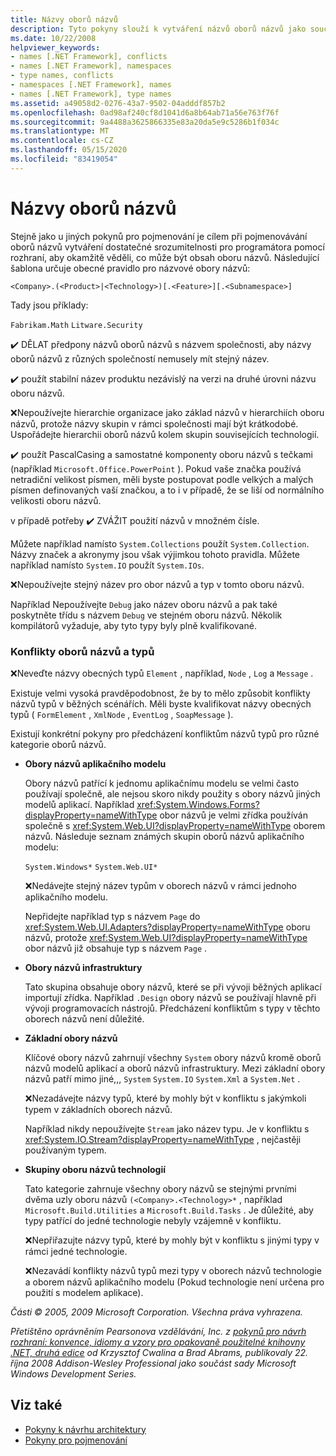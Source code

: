 ```yaml
---
title: Názvy oborů názvů
description: Tyto pokyny slouží k vytváření názvů oborů názvů jako součást pokynů pro navrhování knihoven, které rozšíří a komunikují s knihovnami .NET.
ms.date: 10/22/2008
helpviewer_keywords:
- names [.NET Framework], conflicts
- names [.NET Framework], namespaces
- type names, conflicts
- namespaces [.NET Framework], names
- names [.NET Framework], type names
ms.assetid: a49058d2-0276-43a7-9502-04adddf857b2
ms.openlocfilehash: 0ad98af240cf8d1041d6a8b64ab71a56e763f76f
ms.sourcegitcommit: 9a4488a3625866335e83a20da5e9c5286b1f034c
ms.translationtype: MT
ms.contentlocale: cs-CZ
ms.lasthandoff: 05/15/2020
ms.locfileid: "83419054"
---
```

# <a name="names-of-namespaces"></a>Názvy oborů názvů
Stejně jako u jiných pokynů pro pojmenování je cílem při pojmenovávání oborů názvů vytváření dostatečné srozumitelnosti pro programátora pomocí rozhraní, aby okamžitě věděli, co může být obsah oboru názvů. Následující šablona určuje obecné pravidlo pro názvové obory názvů:

 `<Company>.(<Product>|<Technology>)[.<Feature>][.<Subnamespace>]`

 Tady jsou příklady:

 `Fabrikam.Math` `Litware.Security`

 ✔️ DĚLAT předpony názvů oborů názvů s názvem společnosti, aby názvy oborů názvů z různých společností nemusely mít stejný název.

 ✔️ použít stabilní název produktu nezávislý na verzi na druhé úrovni názvu oboru názvů.

 ❌Nepoužívejte hierarchie organizace jako základ názvů v hierarchiích oboru názvů, protože názvy skupin v rámci společnosti mají být krátkodobé. Uspořádejte hierarchii oborů názvů kolem skupin souvisejících technologií.

 ✔️ použít PascalCasing a samostatné komponenty oboru názvů s tečkami (například `Microsoft.Office.PowerPoint` ). Pokud vaše značka používá netradiční velikost písmen, měli byste postupovat podle velkých a malých písmen definovaných vaší značkou, a to i v případě, že se liší od normálního velikosti oboru názvů.

 v případě potřeby ✔️ ZVÁŽIT použití názvů v množném čísle.

 Můžete například namísto `System.Collections` použít `System.Collection`. Názvy značek a akronymy jsou však výjimkou tohoto pravidla. Můžete například namísto `System.IO` použít `System.IOs`.

 ❌Nepoužívejte stejný název pro obor názvů a typ v tomto oboru názvů.

 Například Nepoužívejte `Debug` jako název oboru názvů a pak také poskytněte třídu s názvem `Debug` ve stejném oboru názvů. Několik kompilátorů vyžaduje, aby tyto typy byly plně kvalifikované.

### <a name="namespaces-and-type-name-conflicts"></a>Konflikty oborů názvů a typů
 ❌Neveďte názvy obecných typů `Element` , například, `Node` , `Log` a `Message` .

 Existuje velmi vysoká pravděpodobnost, že by to mělo způsobit konflikty názvů typů v běžných scénářích. Měli byste kvalifikovat názvy obecných typů ( `FormElement` , `XmlNode` , `EventLog` , `SoapMessage` ).

 Existují konkrétní pokyny pro předcházení konfliktům názvů typů pro různé kategorie oborů názvů.

- **Obory názvů aplikačního modelu**

     Obory názvů patřící k jednomu aplikačnímu modelu se velmi často používají společně, ale nejsou skoro nikdy použity s obory názvů jiných modelů aplikací. Například <xref:System.Windows.Forms?displayProperty=nameWithType> obor názvů je velmi zřídka používán společně s <xref:System.Web.UI?displayProperty=nameWithType> oborem názvů. Následuje seznam známých skupin oborů názvů aplikačního modelu:

     `System.Windows*` `System.Web.UI*`

     ❌Nedávejte stejný název typům v oborech názvů v rámci jednoho aplikačního modelu.

     Nepřidejte například typ s názvem `Page` do <xref:System.Web.UI.Adapters?displayProperty=nameWithType> oboru názvů, protože <xref:System.Web.UI?displayProperty=nameWithType> obor názvů již obsahuje typ s názvem `Page` .

- **Obory názvů infrastruktury**

     Tato skupina obsahuje obory názvů, které se při vývoji běžných aplikací importují zřídka. Například `.Design` obory názvů se používají hlavně při vývoji programovacích nástrojů. Předcházení konfliktům s typy v těchto oborech názvů není důležité.

- **Základní obory názvů**

     Klíčové obory názvů zahrnují všechny `System` obory názvů kromě oborů názvů modelů aplikací a oborů názvů infrastruktury. Mezi základní obory názvů patří mimo jiné,,, `System` `System.IO` `System.Xml` a `System.Net` .

     ❌Nezadávejte názvy typů, které by mohly být v konfliktu s jakýmkoli typem v základních oborech názvů.

     Například nikdy nepoužívejte `Stream` jako název typu. Je v konfliktu s <xref:System.IO.Stream?displayProperty=nameWithType> , nejčastěji používaným typem.

- **Skupiny oboru názvů technologií**

     Tato kategorie zahrnuje všechny obory názvů se stejnými prvními dvěma uzly oboru názvů `(<Company>.<Technology>*` , například `Microsoft.Build.Utilities` a `Microsoft.Build.Tasks` . Je důležité, aby typy patřící do jedné technologie nebyly vzájemně v konfliktu.

     ❌Nepřiřazujte názvy typů, které by mohly být v konfliktu s jinými typy v rámci jedné technologie.

     ❌Nezavádí konflikty názvů typů mezi typy v oborech názvů technologie a oborem názvů aplikačního modelu (Pokud technologie není určena pro použití s modelem aplikace).

 *Části © 2005, 2009 Microsoft Corporation. Všechna práva vyhrazena.*

 *Přetištěno oprávněním Pearsonova vzdělávání, Inc. z [pokynů pro návrh rozhraní: konvence, idiomy a vzory pro opakovaně použitelné knihovny .NET, druhá edice](https://www.informit.com/store/framework-design-guidelines-conventions-idioms-and-9780321545619) od Krzysztof Cwalina a Brad Abrams, publikovaly 22. října 2008 Addison-Wesley Professional jako součást sady Microsoft Windows Development Series.*

## <a name="see-also"></a>Viz také

- [Pokyny k návrhu architektury](../../../docs/standard/design-guidelines/index.md)
- [Pokyny pro pojmenování](../../../docs/standard/design-guidelines/naming-guidelines.md)
